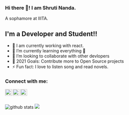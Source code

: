 ### Hi there 👋! I am Shruti Nanda.
A sophamore at IIITA.

## I'm a Developer and Student!!

- 🔭 I am currently working with react.
- 🌱 I’m currently learning everything 🤣
- 👯 I’m looking to collaborate with other devlopers
- 🥅 2021 Goals: Contribute more to Open Source projects
- ⚡ Fun fact: I love to listen song and read novels.

### Connect with me:

[<img align="left" alt="iit2019017 | LinkedIn" width="22px" src="https://cdn.jsdelivr.net/npm/simple-icons@v3/icons/linkedin.svg" />][linkedin]
[<img align="left" alt="iit2019017 | Instagram" width="22px" src="https://cdn.jsdelivr.net/npm/simple-icons@v3/icons/instagram.svg" />][instagram]
[<img align="left"  alt="iit2019017 | Facebook" width="22px" src="https://cdn.jsdelivr.net/npm/simple-icons@v3/icons/facebook.svg"  />][Facebook]
<br />
<br />

<img src="https://github-readme-stats.vercel.app/api/?username=Saggittarius-A&show_icons=true&theme=gotham" alt="github stats"/>





[linkedin]: https://www.linkedin.com/in/shruti-nanda-00b2101a4/
[instagram]: https://www.instagram.com/__sagittarius_a/
[Facebook]: https://www.facebook.com/shruti.nanda.735/

<img src="https://visitor-badge.laobi.icu/badge?page_id=Saggittarius-A.Saggittarius-A" />
